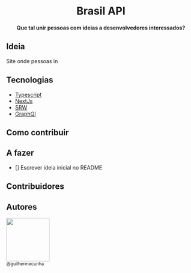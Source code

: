 <h1 align="center">Brasil API</h1>

<div align="center">
  <p>
    <strong>Que tal unir pessoas com ideias a desenvolvedores interessados?</strong>
  </p>
</div>

## Ideia

Site onde pessoas in

## Tecnologias

- [Typescript](https://github.com/microsoft/TypeScript)
- [NextJs](https://github.com/vercel/next.js)
- [SRW](https://github.com/vercel/swr)
- [GraphQl](https://github.com/apollographql/apollo-server)

## Como contribuir

## A fazer
- [] Escrever ideia inicial no README

## Contribuidores

## Autores

[<img src="https://avatars2.githubusercontent.com/u/19752833?&v=4" width=115><br><sub>@guilhermecunha</sub>](https://github.com/guilhermecunha)